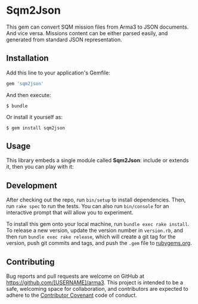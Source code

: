 # Sqm2Json

This gem can convert SQM mission files from Arma3 to JSON documents. And vice versa. Missions content can be either parsed easily, and generated from standard JSON representation.  

## Installation

Add this line to your application's Gemfile:

```ruby
gem 'sqm2json'
```

And then execute:

    $ bundle

Or install it yourself as:

    $ gem install sqm2json

## Usage

This library embeds a single module called **Sqm2Json**: include or extends it, then you can play with it:




## Development

After checking out the repo, run `bin/setup` to install dependencies. Then, run `rake spec` to run the tests. You can also run `bin/console` for an interactive prompt that will allow you to experiment.

To install this gem onto your local machine, run `bundle exec rake install`. To release a new version, update the version number in `version.rb`, and then run `bundle exec rake release`, which will create a git tag for the version, push git commits and tags, and push the `.gem` file to [rubygems.org](https://rubygems.org).

## Contributing

Bug reports and pull requests are welcome on GitHub at https://github.com/[USERNAME]/arma3. This project is intended to be a safe, welcoming space for collaboration, and contributors are expected to adhere to the [Contributor Covenant](http://contributor-covenant.org) code of conduct.
